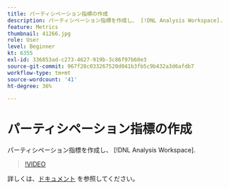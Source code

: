 ```yaml
---
title: パーティシペーション指標の作成
description: パーティシペーション指標を作成し、 [!DNL Analysis Workspace].
feature: Metrics
thumbnail: 41266.jpg
role: User
level: Beginner
kt: 6355
exl-id: 336853ad-c273-4627-919b-3c86f97b60e3
source-git-commit: 967f28c033267520d041b3fb5c9b432a3d6afdb7
workflow-type: tm+mt
source-wordcount: '41'
ht-degree: 36%

---
```


# パーティシペーション指標の作成

パーティシペーション指標を作成し、 [!DNL Analysis Workspace].

>[!VIDEO](https://video.tv.adobe.com/v/41266/?quality=12&learn=on)

詳しくは、[ドキュメント](https://experienceleague.adobe.com/docs/analytics/components/calculated-metrics/calcmetric-workflow/participation-metric.html?lang=ja) を参照してください。
